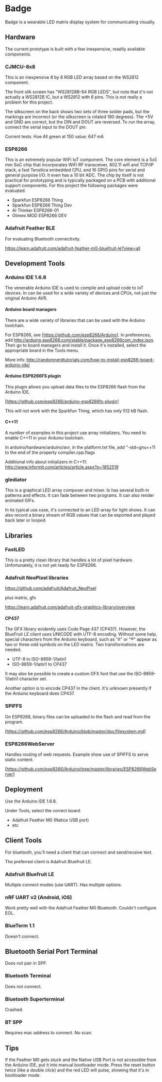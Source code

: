 # Badge

Badge is a wearable LED matrix display system for communicating visually.

## Hardware

The current prototype is built with a few inexpensive, readily available components.

### CJMCU-8x8

This is an inexpensive 8 by 8 RGB LED array based on the WS2812 component.

The front silk screen has "WS28128B-64 RGB LEDS", but note that it's not actually a WS2812B IC, but a WS2812
with 6 pins. This is not really a problem for this project.

The silkscreen on the back shows two sets of three solder pads, but the markings are incorrect (or the silkscreen
is rotated 180 degrees). The +5V and GND are correct, but the DIN and DOUT are reversed. To run the array, connect
the serial input to the DOUT pin.

Current tests. Hue
All green at 150 value: 647 mA

### ESP8266

This is an extremely popular WiFi IoT component. The core element is a 5x5 mm SoC chip that incorporates
WiFi RF transceiver, 802.11 wifi and TCP/IP stack, a fast Tensilica embedded CPU, and 16 GPIO pins for serial
and general purpose I/O. It even has a 10 bit ADC. The chip by itself is not practical for prototyping and
is typically packaged on a PCB with additional support components. For this
project the following packages were evaluated.

- Sparkfun ESP8266 Thing
- Sparkfun ESP8266 Thing Dev
- AI Thinker ESP8266-01
- Olimex MOD ESP8266 DEV

### Adafruit Feather BLE

For evaluating Bluetooth connectivity.

https://learn.adafruit.com/adafruit-feather-m0-bluefruit-le?view=all

## Development Tools

### Arduino IDE 1.6.8

The venerable Arduino IDE is used to compile and upload code to IoT devices. In can be used for a wide variety of
devices and CPUs, not just the original Arduino AVR.

#### Arduino board managers

There are a wide variety of libraries that can be used with the Arduino toolchain.

For ESP8266, see [https://github.com/esp8266/Arduino]. In preferences, add
http://arduino.esp8266.com/stable/package_esp8266com_index.json. Then go to board managers and
install it. Once it's installed, select the appropriate board in the Tools menu.

More info: http://randomnerdtutorials.com/how-to-install-esp8266-board-arduino-ide/

#### Arduino ESP8266FS plugin

This plugin allows you upload data files to the ESP8266 flash from the Arduino IDE.

[https://github.com/esp8266/arduino-esp8266fs-plugin]

This will not work with the Sparkfun Thing, which has only 512 kB flash.

#### C++11

A number of examples in this project use array initializers. You need to enable C++11 in your Arduino toolchain.

In arduino/hardware/arduino/avr, in the platform.txt file, add "-std=gnu++11 to the end of the property
compiler.cpp.flags

Additional info about initializers in C++11: http://www.informit.com/articles/article.aspx?p=1852519

### glediator

This is a graphical LED array composer and mixer. Is has several built-in patterns and effects. It can fade between
two programs. It can also render animated GIFs.

In its typical use case, it's connected to an LED array for light shows. It can also record a binary stream of RGB
values that can be exported and played back later or looped.


## Libraries

### FastLED

This is a pretty clean library that handles a lot of pixel hardware. Unfortunately, it is not yet ready for ESP8266.

### Adafruit NeoPixel libraries

https://github.com/adafruit/Adafruit_NeoPixel

plus matrix, gfx

https://learn.adafruit.com/adafruit-gfx-graphics-library/overview

#### CP437

The GFX library evidently uses Code Page 437 (CP437). However, the BlueFruit LE client uses UNICODE with UTF-8 encoding.
Without some help, special characters from the Arduino keyboard, such as "ñ" or "®" appear as two or three odd symbols
on the LED matrix. Two transformations are needed.

- UTF-8 to ISO-8859-1/latin1
- ISO-8859-1/latin1 to CP437

It may also be possible to create a custom GFX font that use the ISO-8859-1/latin1 character set.

Another option is to encode CP437 in the client. It's unknown presently if the Arduino keyboard does CP437.

### SPIFFS

On ESP8266, binary files can be uploaded to the flash and read from the program.

[https://github.com/esp8266/Arduino/blob/master/doc/filesystem.md]

### ESP8266WebServer

Handles routing of web requests. Example show use of SPIFFS to serve static content.

[https://github.com/esp8266/Arduino/tree/master/libraries/ESP8266WebServer]

## Deployment

Use the Arduino IDE 1.6.8.

Under Tools, select the correct board.

- Adafruit Feather M0 (Natice USB port)
- etc

## Client Tools

For bluetooth, you'll need a client that can connect and send/receive text.

The preferred client is Adafruit Bluefruit LE.

### Adafruit Bluefruit LE

Multiple connect modes (use UART). Has multiple options.

### nRF UART v2 (Android, iOS)

Work pretty well with the Adafruit Feather M0 Bluetooth. Couldn't configure EOL.

### BlueTerm 1.1

Doesn't connect.

## Bluetooth Serial Port Terminal

Does not pair in SPP.

### Bluetooth Terminal

Does not connect.

### Bluetooth Superterminal

Crashed.

### BT SPP

Requires mac address to connect. No scan.


## Tips

If the Feather M0 gets stuck and the Native USB Port is not accessible from the Arduino IDE, put it into manual bootloader mode.
Press the reset button twice (like a double click) and the red LED will pulse, showing that it's in bootloader mode.
